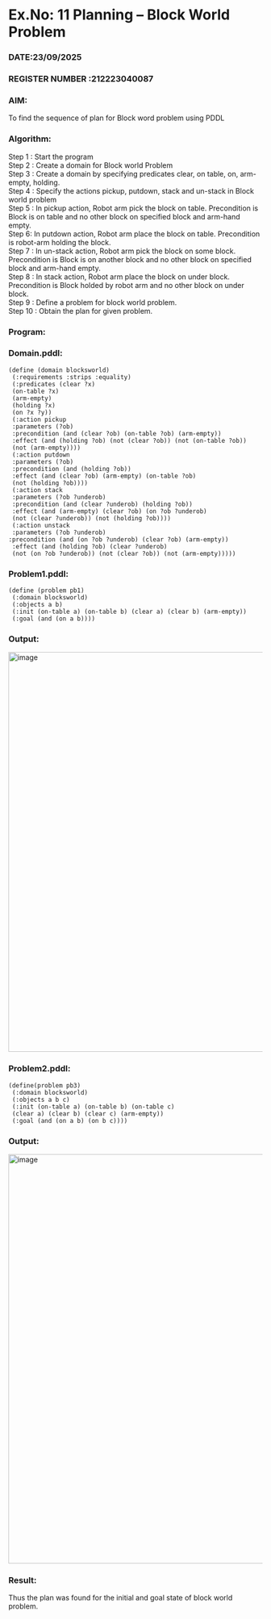 # Ex.No: 11  Planning –  Block World Problem 
### DATE:23/09/2025                                                                          
### REGISTER NUMBER :212223040087
### AIM: 
To find the sequence of plan for Block word problem using PDDL  
###  Algorithm:
Step 1 :  Start the program <br>
Step 2 : Create a domain for Block world Problem <br>
Step 3 :  Create a domain by specifying predicates clear, on table, on, arm-empty, holding. <br>
Step 4 : Specify the actions pickup, putdown, stack and un-stack in Block world problem <br>
Step 5 :  In pickup action, Robot arm pick the block on table. Precondition is Block is on table and no other block on specified block and arm-hand empty.<br>
Step 6:  In putdown action, Robot arm place the block on table. Precondition is robot-arm holding the block.<br>
Step 7 : In un-stack action, Robot arm pick the block on some block. Precondition is Block is on another block and no other block on specified block and arm-hand empty.<br>
Step 8 : In stack action, Robot arm place the block on under block. Precondition is Block holded by robot arm and no other block on under block.<br>
Step 9 : Define a problem for block world problem.<br> 
Step 10 : Obtain the plan for given problem.<br> 
     
### Program:
### Domain.pddl:
```
(define (domain blocksworld)
 (:requirements :strips :equality)
 (:predicates (clear ?x)
 (on-table ?x)
 (arm-empty)
 (holding ?x)
 (on ?x ?y))
 (:action pickup
 :parameters (?ob)
 :precondition (and (clear ?ob) (on-table ?ob) (arm-empty))
 :effect (and (holding ?ob) (not (clear ?ob)) (not (on-table ?ob))
 (not (arm-empty))))
 (:action putdown
 :parameters (?ob)
 :precondition (and (holding ?ob))
 :effect (and (clear ?ob) (arm-empty) (on-table ?ob)
 (not (holding ?ob))))
 (:action stack
 :parameters (?ob ?underob)
 :precondition (and (clear ?underob) (holding ?ob))
 :effect (and (arm-empty) (clear ?ob) (on ?ob ?underob)
 (not (clear ?underob)) (not (holding ?ob))))
 (:action unstack
 :parameters (?ob ?underob)                                                                                                                           :precondition (and (on ?ob ?underob) (clear ?ob) (arm-empty))
 :effect (and (holding ?ob) (clear ?underob)
 (not (on ?ob ?underob)) (not (clear ?ob)) (not (arm-empty)))))
```

### Problem1.pddl:
```
(define (problem pb1)
 (:domain blocksworld)
 (:objects a b)
 (:init (on-table a) (on-table b) (clear a) (clear b) (arm-empty))
 (:goal (and (on a b))))
```

### Output:
<img width="656" height="793" alt="image" src="https://github.com/user-attachments/assets/e67e2b46-29db-473e-9abc-7ea33f8e7f65" />

### Problem2.pddl:
```
(define(problem pb3)
 (:domain blocksworld)
 (:objects a b c)
 (:init (on-table a) (on-table b) (on-table c)
 (clear a) (clear b) (clear c) (arm-empty))
 (:goal (and (on a b) (on b c))))
```

 ### Output:
<img width="628" height="812" alt="image" src="https://github.com/user-attachments/assets/b4744c87-8775-4197-809d-52181a3d41bb" />

### Result:
Thus the plan was found for the initial and goal state of block world problem.
